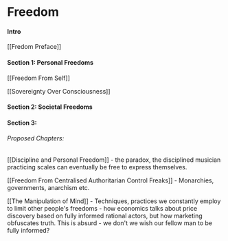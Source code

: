 # Freedom
#### Intro
[[Fredom Preface]]

#### Section 1: Personal Freedoms
[[Freedom From Self]]

[[Sovereignty Over Consciousness]]

#### Section 2: Societal Freedoms

#### Section 3: 

###### Proposed Chapters:
[[Discipline and Personal Freedom]] - the paradox, the disciplined musician practicing scales can eventually be free to express themselves.

[[Freedom From Centralised Authoritarian Control Freaks]] - Monarchies, governments, anarchism etc.

[[The Manipulation of Mind]] - Techniques, practices we constantly employ to limit other people's freedoms - how economics talks about price discovery based on fully informed rational actors, but how marketing obfuscates truth. This is absurd - we don't we wish our fellow man to be fully informed?




